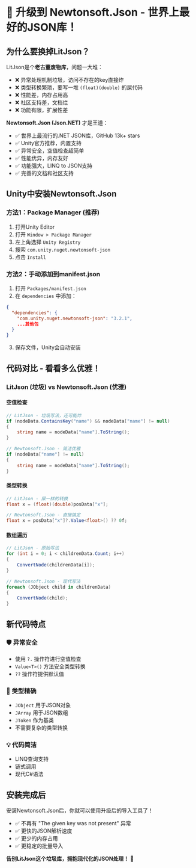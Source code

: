 # 🚀 升级到 Newtonsoft.Json - 世界上最好的JSON库！

## 为什么要换掉LitJson？

LitJson是个**老古董废物库**，问题一大堆：
- ❌ 异常处理机制垃圾，访问不存在的key直接炸
- ❌ 类型转换繁琐，要写一堆 `(float)(double)` 的屎代码  
- ❌ 性能差，内存占用高
- ❌ 社区支持差，文档烂
- ❌ 功能有限，扩展性差

**Newtonsoft.Json (Json.NET)** 才是王道：
- ✅ 世界上最流行的.NET JSON库，GitHub 13k+ stars
- ✅ Unity官方推荐，内置支持
- ✅ 异常安全，空值检查超简单
- ✅ 性能优异，内存友好
- ✅ 功能强大，LINQ to JSON支持
- ✅ 完善的文档和社区支持

## Unity中安装Newtonsoft.Json

### 方法1：Package Manager (推荐)
1. 打开Unity Editor
2. 打开 `Window > Package Manager`
3. 左上角选择 `Unity Registry`
4. 搜索 `com.unity.nuget.newtonsoft-json`
5. 点击 `Install`

### 方法2：手动添加到manifest.json
1. 打开 `Packages/manifest.json`
2. 在 `dependencies` 中添加：
```json
{
  "dependencies": {
    "com.unity.nuget.newtonsoft-json": "3.2.1",
    ...其他包
  }
}
```
3. 保存文件，Unity会自动安装

## 代码对比 - 看看多么优雅！

### LitJson (垃圾) vs Newtonsoft.Json (优雅)

#### 空值检查
```csharp
// LitJson - 垃圾写法，还可能炸
if (nodeData.ContainsKey("name") && nodeData["name"] != null)
{
    string name = nodeData["name"].ToString();
}

// Newtonsoft.Json - 简洁优雅
if (nodeData["name"] != null)
{
    string name = nodeData["name"].ToString();
}
```

#### 类型转换
```csharp
// LitJson - 屎一样的转换
float x = (float)(double)posData["x"];

// Newtonsoft.Json - 直接搞定
float x = posData["x"]?.Value<float>() ?? 0f;
```

#### 数组遍历
```csharp
// LitJson - 原始写法
for (int i = 0; i < childrenData.Count; i++)
{
    ConvertNode(childrenData[i]);
}

// Newtonsoft.Json - 现代写法
foreach (JObject child in childrenData)
{
    ConvertNode(child);
}
```

## 新代码特点

### 🛡️ 异常安全
- 使用 `?.` 操作符进行空值检查
- `Value<T>()` 方法安全类型转换
- `??` 操作符提供默认值

### 🎯 类型精确
- `JObject` 用于JSON对象
- `JArray` 用于JSON数组  
- `JToken` 作为基类
- 不需要复杂的类型转换

### 💡 代码简洁
- LINQ查询支持
- 链式调用
- 现代C#语法

## 安装完成后

安装Newtonsoft.Json后，你就可以使用升级后的导入工具了！
- ✅ 不再有 "The given key was not present" 异常
- ✅ 更快的JSON解析速度  
- ✅ 更少的内存占用
- ✅ 更稳定的批量导入

**告别LitJson这个垃圾库，拥抱现代化的JSON处理！** 🎉
